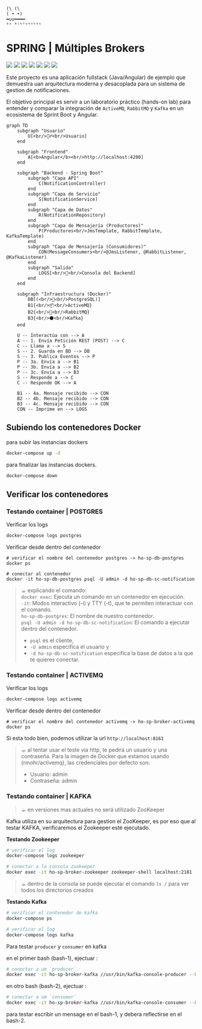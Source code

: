 ```
(\ (\
( • •)  
━∪∪━━━━ 
ᵇʸ ᴬˡᵉᶠᵘᵉⁿᵗᵉˢ
```
# SPRING | Múltiples Brokers
<img src="https://img.shields.io/badge/Spring-informational?style=flat-square&logo=spring&logoColor=6db33f&color=ffffff" />
<img src="https://img.shields.io/badge/Redis-informational?style=flat-square&logo=redis&logoColor=ff4438&color=ffffff" />
<img src="https://img.shields.io/badge/Kafka-informational?style=flat-square&logo=apachekafka&logoColor=231f20&color=ffffff" />
<img src="https://img.shields.io/badge/RabbitMQ-informational?style=flat-square&logo=rabbitmq&logoColor=ff6600&color=ffffff" />
<img src="https://img.shields.io/badge/ActiveMQ-informational?style=flat-square&color=ffffff" />
<img src="https://img.shields.io/badge/Docker-informational?style=flat-square&logo=docker&logoColor=2496ed&color=ffffff" />

<img src="https://img.shields.io/badge/Dev-Alejandro.Fuentes-informational?style=flat-square&logoColor=white&color=cdcdcd" />


Este proyecto es una aplicación fullstack (Java/Angular) de ejemplo que demuestra uan arquitectura moderna y desacoplada para un sistema de gestion de notificaciones.

El objetivo principal es servir a un laboratorio práctico (hands-on lab) para entender y comparar la integración de `ActiveMQ`, `RabbitMQ` y `Kafka` en un ecosistema de Sprint Boot y Angular.



```mermaid
graph TD
    subgraph "Usuario"
        U[<br/>🙋‍♂️<br/>Usuario]
    end

    subgraph "Frontend"
        A[<b>Angular</b><br/>http://localhost:4200]
    end

    subgraph "Backend - Spring Boot"
        subgraph "Capa API"
            C(NotificationController)
        end
        subgraph "Capa de Servicio"
            S(NotificationService)
        end
        subgraph "Capa de Datos"
            R(NotificationRepository)
        end
        subgraph "Capa de Mensajería (Productores)"
            P(Productores<br/>JmsTemplate, RabbitTemplate, KafkaTemplate)
        end
        subgraph "Capa de Mensajería (Consumidores)"
            CON(MessageConsumers<br/>@JmsListener, @RabbitListener, @KafkaListener)
        end
        subgraph "Salida"
            LOGS[<br/>📝<br/>Consola del Backend]
        end
    end

    subgraph "Infraestructura (Docker)"
        DB[(<br/>🐘<br/>PostgreSQL)]
        B1{<br/>📦<br/>ActiveMQ}
        B2{<br/>🐰<br/>RabbitMQ}
        B3{<br/>⚫<br/>Kafka}
    end

    U -- Interactúa con --> A
    A -- 1. Envía Petición REST (POST) --> C
    C -- Llama a --> S
    S -- 2. Guarda en BD --> DB
    S -- 3. Publica Eventos --> P
    P -- 3a. Envía a --> B1
    P -- 3b. Envía a --> B2
    P -- 3c. Envía a --> B3
    S -- Responde a --> C
    C -- Responde OK --> A

    B1 -- 4a. Mensaje recibido --> CON
    B2 -- 4b. Mensaje recibido --> CON
    B3 -- 4c. Mensaje recibido --> CON
    CON -- Imprime en --> LOGS
```

## Subiendo los contenedores Docker

para subir las instancias dockers
```bash
docker-compose up -d
```

para finalizar las instancias dockers.
```bash
docker-compose down
```

## Verificar los contenedores

### Testando container | POSTGRES
Verificar los logs
```bash
docker-compose logs postgres
```
Verificar desde dentro del contenedor 
```
# verificar el nombre del contenedor postgres -> ho-sp-db-postgres
docker ps

# conectar al contenedor
docker -it ho-sp-db-postgres psql -U admin -d ho-sp-db-sc-notification
```

> ☕︎ explicando el comando: <br>
> `docker exec`: Ejecuta un comando en un contenedor en ejecución. <br>
> `-it`: Modos interactivo (-i) y TTY (-t), que te permiten interactuar con el comando. <br>
> `ho-sp-db-postgres`: El nombre de nuestro contenedor. <br>
> `psql -U admin -d ho-sp-db-sc-notification`: El comando a ejecutar dentro del contenedor.<br>
> * `psql` es el cliente, 
> * `-U admin` especifica el usuario y 
> * `-d ho-sp-db-sc-notification` especifica la base de datos a la que te quieres conectar. <br>


### Testando container | ACTIVEMQ

Verificar los logs
```bash
docker-compose logs activemq
```
Verificar desde dentro del contenedor 
```
# verificar el nombre del contenedor activemq -> ho-sp-broker-activemq
docker ps
```
Si esta todo bien, podemos utilizar la url `http://localhost:8161`

> ☕︎ al tentar usar el teste via http, te pedirá un usuario y una contraseña. Para la imagen de Docker que estamos usando (rmohr/activemq), las credenciales por defecto son: <br> 
> * Usuario: admin
> * Contraseña: admin

### Testando container | KAFKA

> ☕︎ en versiones mas actuales no será utilizado ZooKeeper

Kafka utiliza en su arquitectura para gestion el ZooKeeper, es por eso que al testar KAFKA, verificaremos el Zookeeper esté ejecutado.

**Testando Zookeeper**
```bash
# verificar el log
docker-compose logs zookeeper

# conectar a la consola zookeeper
docker exec -it ho-sp-broker-zookeeper zookeeper-shell localhost:2181
```

> ☕︎ dentro de la consola se puede ejecutar el comando `ls /` para ver todos los directorios creados

**Testando Kafka**

```bash
# verificar el contenedor de kafka
docker-compose ps

# verificar el log
docker-compose logs kafka
```

Para testar `producer` y `consumer` en kafka

en el primer bash (bash-1), ejectuar :
```bash
# conectar a um `producer`
docker exec -it ho-sp-broker-kafka //usr/bin/kafka-console-producer --bootstrap-server localhost:29092 --topic notification.topic
```

en otro bash (bash-2), ejectuar :
```bash
# conectar a um `consumer`
docker exec -it ho-sp-broker-kafka //usr/bin/kafka-console-consumer --bootstrap-server localhost:29092 --topic notification.topic
```

para testar escribir un mensage en el bash-1, y debera reflectirse en el bash-2.

